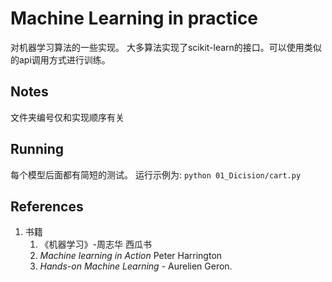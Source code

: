 # Machine Learning in practice

对机器学习算法的一些实现。
大多算法实现了scikit-learn的接口。可以使用类似的api调用方式进行训练。

## Notes
文件夹编号仅和实现顺序有关

## Running
每个模型后面都有简短的测试。
运行示例为: ```python 01_Dicision/cart.py```

## References
1. 书籍
   1. 《机器学习》-周志华 西瓜书
   2. *Machine learning in Action* Peter Harrington
   3. *Hands-on Machine Learning* - Aurelien Geron.
